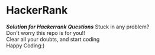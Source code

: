 # HackerRank
***Solution for Hackerrank Questions***
Stuck in any problem?<br>
Don't worry this repo is for you!!<br>
Clear all your doubts, and start coding<br>
Happy Coding:)
